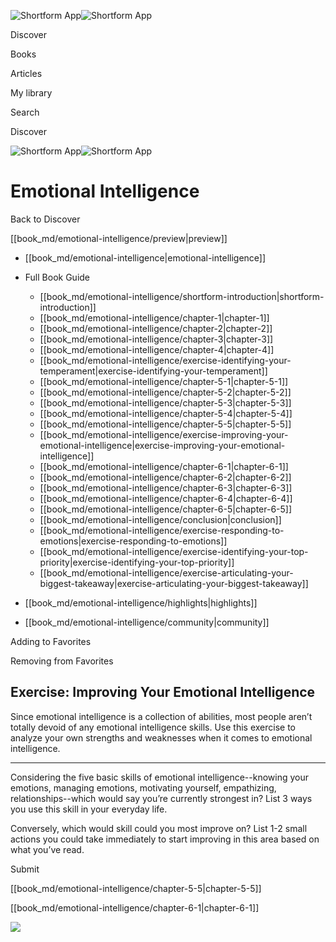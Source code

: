 ![Shortform App](/img/logo.36a2399e.svg)![Shortform App](/img/logo-dark.70c1b072.svg)

Discover

Books

Articles

My library

Search

Discover

![Shortform App](/img/logo.36a2399e.svg)![Shortform App](/img/logo-dark.70c1b072.svg)

# Emotional Intelligence

Back to Discover

[[book_md/emotional-intelligence/preview|preview]]

  * [[book_md/emotional-intelligence|emotional-intelligence]]
  * Full Book Guide

    * [[book_md/emotional-intelligence/shortform-introduction|shortform-introduction]]
    * [[book_md/emotional-intelligence/chapter-1|chapter-1]]
    * [[book_md/emotional-intelligence/chapter-2|chapter-2]]
    * [[book_md/emotional-intelligence/chapter-3|chapter-3]]
    * [[book_md/emotional-intelligence/chapter-4|chapter-4]]
    * [[book_md/emotional-intelligence/exercise-identifying-your-temperament|exercise-identifying-your-temperament]]
    * [[book_md/emotional-intelligence/chapter-5-1|chapter-5-1]]
    * [[book_md/emotional-intelligence/chapter-5-2|chapter-5-2]]
    * [[book_md/emotional-intelligence/chapter-5-3|chapter-5-3]]
    * [[book_md/emotional-intelligence/chapter-5-4|chapter-5-4]]
    * [[book_md/emotional-intelligence/chapter-5-5|chapter-5-5]]
    * [[book_md/emotional-intelligence/exercise-improving-your-emotional-intelligence|exercise-improving-your-emotional-intelligence]]
    * [[book_md/emotional-intelligence/chapter-6-1|chapter-6-1]]
    * [[book_md/emotional-intelligence/chapter-6-2|chapter-6-2]]
    * [[book_md/emotional-intelligence/chapter-6-3|chapter-6-3]]
    * [[book_md/emotional-intelligence/chapter-6-4|chapter-6-4]]
    * [[book_md/emotional-intelligence/chapter-6-5|chapter-6-5]]
    * [[book_md/emotional-intelligence/conclusion|conclusion]]
    * [[book_md/emotional-intelligence/exercise-responding-to-emotions|exercise-responding-to-emotions]]
    * [[book_md/emotional-intelligence/exercise-identifying-your-top-priority|exercise-identifying-your-top-priority]]
    * [[book_md/emotional-intelligence/exercise-articulating-your-biggest-takeaway|exercise-articulating-your-biggest-takeaway]]
  * [[book_md/emotional-intelligence/highlights|highlights]]
  * [[book_md/emotional-intelligence/community|community]]



Adding to Favorites 

Removing from Favorites 

## Exercise: Improving Your Emotional Intelligence

Since emotional intelligence is a collection of abilities, most people aren’t totally devoid of any emotional intelligence skills. Use this exercise to analyze your own strengths and weaknesses when it comes to emotional intelligence.

* * *

Considering the five basic skills of emotional intelligence--knowing your emotions, managing emotions, motivating yourself, empathizing, relationships--which would say you’re currently strongest in? List 3 ways you use this skill in your everyday life.

Conversely, which would skill could you most improve on? List 1-2 small actions you could take immediately to start improving in this area based on what you’ve read.

Submit 

[[book_md/emotional-intelligence/chapter-5-5|chapter-5-5]]

[[book_md/emotional-intelligence/chapter-6-1|chapter-6-1]]

![](https://bat.bing.com/action/0?ti=56018282&Ver=2&mid=7d7bd1d7-4b4e-4297-8766-bad99f3561b8&sid=49fff5b0636c11eeb9c611038afc8668&vid=4a005010636c11ee80c703d4c4a7acd5&vids=0&msclkid=N&pi=0&lg=en-US&sw=800&sh=600&sc=24&nwd=1&tl=Shortform%20%7C%20Book&p=https%3A%2F%2Fwww.shortform.com%2Fapp%2Fbook%2Femotional-intelligence%2Fexercise-improving-your-emotional-intelligence&r=&lt=456&evt=pageLoad&sv=1&rn=506960)

